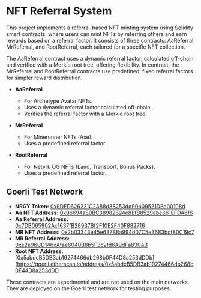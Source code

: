 # NFT Referral System

This project implements a referral-based NFT minting system using Solidity smart contracts, where users can mint NFTs by referring others and earn rewards based on a referral factor. It consists of three contracts: AaReferral, MrReferral, and RootReferral, each tailored for a specific NFT collection.

The AaReferral contract uses a dynamic referral factor, calculated off-chain and verified with a Merkle root tree, offering flexibility. In contrast, the MrReferral and RootReferral contracts use predefined, fixed referral factors for simpler reward distribution.

- **AaReferral**

  - For Archetype Avatar NFTs.
  - Uses a dynamic referral factor calculated off-chain.
  - Verifies the referral factor with a Merkle root tree.

- **MrReferral**

  - For Minerunner NFTs (Axe).
  - Uses a predefined referral factor.

- **RootReferral**
  - For Netvrk OG NFTs (Land, Transport, Bonus Packs).
  - Uses a predefined referral factor.

## Goerli Test Network

- **NRGY Token:** [0x9DFD626221C2A88d38253dd90b09521DBa00108d](https://goerli.etherscan.io/address/0x9DFD626221C2A88d38253dd90b09521DBa00108d)
- **Aa NFT Address:** [0x96694a89BC38982824e8EfB8529ebe661EFDA6f6](https://goerli.etherscan.io/address/0x96694a89BC38982824e8EfB8529ebe661EFDA6f6)
- **Aa Referral Address:** [0x7DB065902Ac1637fB28937Bf2F10E2F40F882716](https://goerli.etherscan.io/address/0x7DB065902Ac1637fB28937Bf2F10E2F40F882716)
- **MR NFT Address:** [0x2b03343e45e637B8a994d07C5e3683bcf80C19c7](https://goerli.etherscan.io/address/0x2b03343e45e637B8a994d07C5e3683bcf80C19c7)
- **MR Referral Address:** [0xe2e96CD146cAfae6040B8b5F3c2fd6A9dFa830A3](https://goerli.etherscan.io/address/0xe2e96CD146cAfae6040B8b5F3c2fd6A9dFa830A3)
- **Root NFT Address:** [0x5abdcB5DB3ab19274466db268b0F44D8a253dDDb](https://goerli.etherscan.io/address/0x5abdcB5DB3ab19274466db268b0F44D8a253dDD

These contracts are experimental and are not used on the main networks. They are deployed on the Goerli test network for testing purposes.
